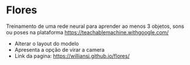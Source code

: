 # Flores

Treinamento de uma rede neural para aprender ao menos 3 objetos, sons ou poses na plataforma https://teachablemachine.withgoogle.com/
* Alterar o layout do modelo
* Apresenta a opção de virar a camera
* Link da pagina: https://williansi.github.io/flores/
